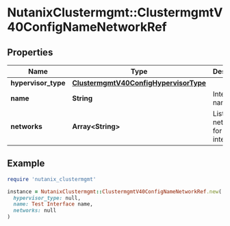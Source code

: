 # NutanixClustermgmt::ClustermgmtV40ConfigNameNetworkRef

## Properties

| Name | Type | Description | Notes |
| ---- | ---- | ----------- | ----- |
| **hypervisor_type** | [**ClustermgmtV40ConfigHypervisorType**](ClustermgmtV40ConfigHypervisorType.md) |  | [optional] |
| **name** | **String** | Interface name. | [optional] |
| **networks** | **Array&lt;String&gt;** | List of networks for interface. | [optional] |

## Example

```ruby
require 'nutanix_clustermgmt'

instance = NutanixClustermgmt::ClustermgmtV40ConfigNameNetworkRef.new(
  hypervisor_type: null,
  name: Test Interface name,
  networks: null
)
```

